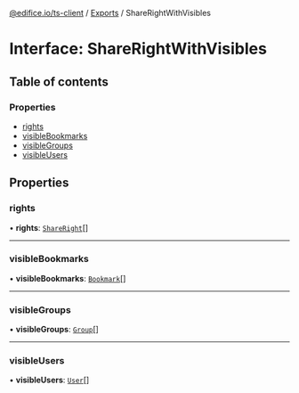 [@edifice.io/ts-client](../README.md) / [Exports](../modules.md) / ShareRightWithVisibles

# Interface: ShareRightWithVisibles

## Table of contents

### Properties

- [rights](ShareRightWithVisibles.md#rights)
- [visibleBookmarks](ShareRightWithVisibles.md#visiblebookmarks)
- [visibleGroups](ShareRightWithVisibles.md#visiblegroups)
- [visibleUsers](ShareRightWithVisibles.md#visibleusers)

## Properties

### rights

• **rights**: [`ShareRight`](ShareRight.md)[]

___

### visibleBookmarks

• **visibleBookmarks**: [`Bookmark`](Bookmark.md)[]

___

### visibleGroups

• **visibleGroups**: [`Group`](Group.md)[]

___

### visibleUsers

• **visibleUsers**: [`User`](User.md)[]
